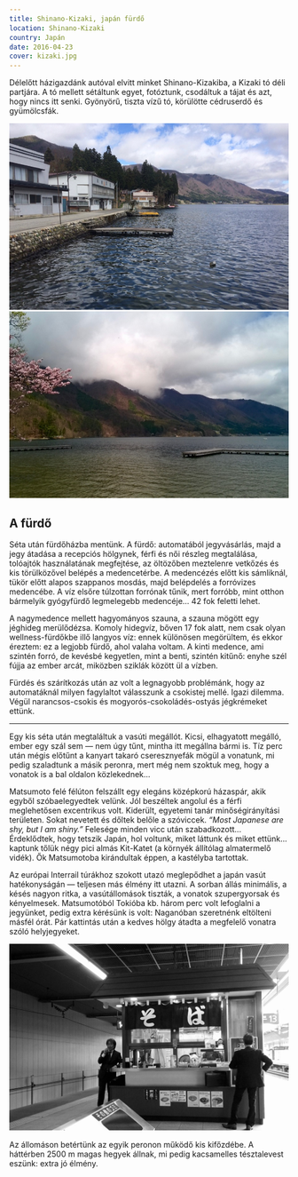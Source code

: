 ```yaml
---
title: Shinano-Kizaki, japán fürdő
location: Shinano-Kizaki
country: Japán
date: 2016-04-23
cover: kizaki.jpg
---
```


Délelőtt házigazdánk autóval elvitt minket Shinano-Kizakiba, a Kizaki tó déli partjára. A tó mellett sétáltunk egyet, fotóztunk, csodáltuk a tájat és azt, hogy nincs itt senki. Gyönyörű, tiszta vízű tó, körülötte cédruserdő és gyümölcsfák.

![](../../img/0423-2.jpg)
![](../../img/0423-1.jpg)

## A fürdő

Séta után fürdőházba mentünk. A fürdő: automatából jegyvásárlás, majd a jegy átadása a recepciós hölgynek, férfi és női részleg megtalálása, tolóajtók használatának megfejtése, az öltözőben meztelenre vetkőzés és kis törülközővel belépés a medencetérbe. A medencézés előtt kis sámliknál, tükör előtt alapos szappanos mosdás, majd belépdelés a forróvizes medencébe. A víz elsőre túlzottan forrónak tűnik, mert forróbb, mint otthon bármelyik gyógyfürdő legmelegebb medencéje... 42 fok feletti lehet.

A nagymedence mellett hagyományos szauna, a szauna mögött egy jéghideg merülődézsa. Komoly hidegvíz, bőven 17 fok alatt, nem csak olyan wellness-fürdőkbe illő langyos víz: ennek különösen megörültem, és ekkor éreztem: ez a legjobb fürdő, ahol valaha voltam. A kinti medence, ami szintén forró, de kevésbé kegyetlen, mint a benti, szintén kitűnő: enyhe szél fújja az ember arcát, miközben sziklák között ül a vízben.

Fürdés és szárítkozás után az volt a legnagyobb problémánk, hogy az automatáknál milyen fagylaltot válasszunk a csokistej mellé. Igazi dilemma. Végül narancsos-csokis és mogyorós-csokoládés-ostyás jégkrémeket ettünk.

---

Egy kis séta után megtaláltuk a vasúti megállót. Kicsi, elhagyatott megálló, ember egy szál sem — nem úgy tűnt, mintha itt megállna bármi is. Tíz perc után mégis előtűnt a kanyart takaró cseresznyefák mögül a vonatunk, mi pedig szaladtunk a másik peronra, mert még nem szoktuk meg, hogy a vonatok is a bal oldalon közlekednek...

Matsumoto felé félúton felszállt egy elegáns középkorú házaspár, akik egyből szóbaelegyedtek velünk. Jól beszéltek angolul és a férfi meglehetősen excentrikus volt. Kiderült, egyetemi tanár minőségirányítási területen. Sokat nevetett és dőltek belőle a szóviccek. _“Most Japanese are shy, but I am shiny.”_ Felesége minden vicc után szabadkozott... Érdeklődtek, hogy tetszik Japán, hol voltunk, miket láttunk és miket ettünk... kaptunk tőlük négy pici almás Kit-Katet (a környék állítólag almatermelő vidék). Ők Matsumotoba kirándultak éppen, a kastélyba tartottak.

Az európai Interrail túrákhoz szokott utazó meglepődhet a japán vasút hatékonyságán — teljesen más élmény itt utazni. A sorban állás minimális, a késés nagyon ritka, a vasútállomások tiszták, a vonatok szupergyorsak és kényelmesek. Matsumotóból Tokióba kb. három perc volt lefoglalni a jegyünket, pedig extra kérésünk is volt: Naganóban szeretnénk eltölteni másfél órát. Pár kattintás után a kedves hölgy átadta a megfelelő vonatra szóló helyjegyeket.

![](../../img/kifozde.jpg)

Az állomáson betértünk az egyik peronon működő kis kifőzdébe. A háttérben 2500 m magas hegyek állnak, mi pedig kacsamelles tésztalevest eszünk: extra jó élmény.
